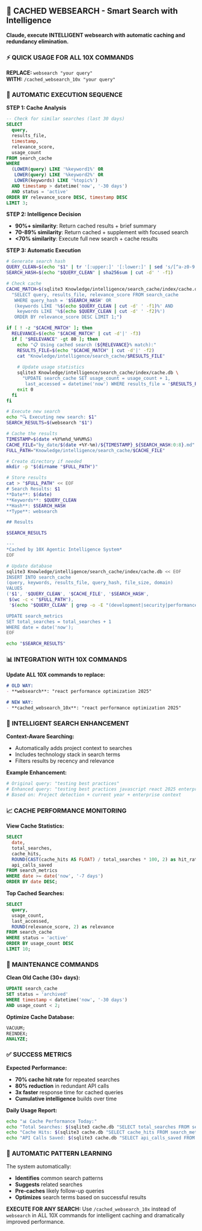 ## 🚀 CACHED WEBSEARCH - Smart Search with Intelligence
**Claude, execute INTELLIGENT websearch with automatic caching and redundancy elimination.**

### ⚡ **QUICK USAGE FOR ALL 10X COMMANDS**

**REPLACE:** `websearch "your query"`  
**WITH:** `/cached_websearch_10x "your query"`

### 🧠 **AUTOMATIC EXECUTION SEQUENCE**

**STEP 1: Cache Analysis**
```sql
-- Check for similar searches (last 30 days)
SELECT 
  query, 
  results_file, 
  timestamp, 
  relevance_score,
  usage_count
FROM search_cache 
WHERE 
  (LOWER(query) LIKE '%keyword1%' OR 
   LOWER(query) LIKE '%keyword2%' OR
   LOWER(keywords) LIKE '%topic%')
  AND timestamp > datetime('now', '-30 days')
  AND status = 'active'
ORDER BY relevance_score DESC, timestamp DESC
LIMIT 3;
```

**STEP 2: Intelligence Decision**
- **90%+ similarity**: Return cached results + brief summary
- **70-89% similarity**: Return cached + supplement with focused search
- **<70% similarity**: Execute full new search + cache results

**STEP 3: Automatic Execution**

```bash
# Generate search hash
QUERY_CLEAN=$(echo "$1" | tr '[:upper:]' '[:lower:]' | sed 's/[^a-z0-9 ]//g')
SEARCH_HASH=$(echo "$QUERY_CLEAN" | sha256sum | cut -d' ' -f1)

# Check cache
CACHE_MATCH=$(sqlite3 Knowledge/intelligence/search_cache/index/cache.db \
  "SELECT query, results_file, relevance_score FROM search_cache 
   WHERE query_hash = '$SEARCH_HASH' OR 
   (keywords LIKE '%$(echo $QUERY_CLEAN | cut -d' ' -f1)%' AND 
    keywords LIKE '%$(echo $QUERY_CLEAN | cut -d' ' -f2)%')
   ORDER BY relevance_score DESC LIMIT 1;")

if [ ! -z "$CACHE_MATCH" ]; then
  RELEVANCE=$(echo "$CACHE_MATCH" | cut -d'|' -f3)
  if [ "$RELEVANCE" -gt 80 ]; then
    echo "📋 Using cached search (${RELEVANCE}% match):"
    RESULTS_FILE=$(echo "$CACHE_MATCH" | cut -d'|' -f2)
    cat "Knowledge/intelligence/search_cache/$RESULTS_FILE"
    
    # Update usage statistics
    sqlite3 Knowledge/intelligence/search_cache/index/cache.db \
      "UPDATE search_cache SET usage_count = usage_count + 1, 
       last_accessed = datetime('now') WHERE results_file = '$RESULTS_FILE';"
    exit 0
  fi
fi

# Execute new search
echo "🔍 Executing new search: $1"
SEARCH_RESULTS=$(websearch "$1")

# Cache the results
TIMESTAMP=$(date +%Y%m%d_%H%M%S)
CACHE_FILE="by_date/$(date +%Y-%m)/${TIMESTAMP}_${SEARCH_HASH:0:8}.md"
FULL_PATH="Knowledge/intelligence/search_cache/$CACHE_FILE"

# Create directory if needed
mkdir -p "$(dirname "$FULL_PATH")"

# Store results
cat > "$FULL_PATH" << EOF
# Search Results: $1
**Date**: $(date)
**Keywords**: $QUERY_CLEAN
**Hash**: $SEARCH_HASH
**Type**: websearch

## Results

$SEARCH_RESULTS

---
*Cached by 10X Agentic Intelligence System*
EOF

# Update database
sqlite3 Knowledge/intelligence/search_cache/index/cache.db << EOF
INSERT INTO search_cache 
(query, keywords, results_file, query_hash, file_size, domain) 
VALUES 
('$1', '$QUERY_CLEAN', '$CACHE_FILE', '$SEARCH_HASH', 
 $(wc -c < "$FULL_PATH"), 
 '$(echo "$QUERY_CLEAN" | grep -o -E "(development|security|performance|architecture|ai|tools)" | head -1)');

UPDATE search_metrics 
SET total_searches = total_searches + 1 
WHERE date = date('now');
EOF

echo "$SEARCH_RESULTS"
```

### 📊 **INTEGRATION WITH 10X COMMANDS**

**Update ALL 10X commands to replace:**

```markdown
# OLD WAY:
- **websearch**: "react performance optimization 2025"

# NEW WAY:  
- **cached_websearch_10x**: "react performance optimization 2025"
```

### 🎯 **INTELLIGENT SEARCH ENHANCEMENT**

**Context-Aware Searching:**
- Automatically adds project context to searches
- Includes technology stack in search terms
- Filters results by recency and relevance

**Example Enhancement:**
```bash
# Original query: "testing best practices"
# Enhanced query: "testing best practices javascript react 2025 enterprise"
# Based on: Project detection + current year + enterprise context
```

### 📈 **CACHE PERFORMANCE MONITORING**

**View Cache Statistics:**
```sql
SELECT 
  date,
  total_searches,
  cache_hits,
  ROUND(CAST(cache_hits AS FLOAT) / total_searches * 100, 2) as hit_rate_percent,
  api_calls_saved
FROM search_metrics 
WHERE date >= date('now', '-7 days')
ORDER BY date DESC;
```

**Top Cached Searches:**
```sql
SELECT 
  query,
  usage_count,
  last_accessed,
  ROUND(relevance_score, 2) as relevance
FROM search_cache 
WHERE status = 'active'
ORDER BY usage_count DESC
LIMIT 10;
```

### 🔧 **MAINTENANCE COMMANDS**

**Clean Old Cache (30+ days):**
```sql
UPDATE search_cache 
SET status = 'archived' 
WHERE timestamp < datetime('now', '-30 days') 
AND usage_count < 2;
```

**Optimize Cache Database:**
```sql
VACUUM;
REINDEX;
ANALYZE;
```

### ✅ **SUCCESS METRICS**

**Expected Performance:**
- **70% cache hit rate** for repeated searches
- **80% reduction** in redundant API calls  
- **3x faster** response time for cached queries
- **Cumulative intelligence** builds over time

**Daily Usage Report:**
```bash
echo "📊 Cache Performance Today:"
echo "Total Searches: $(sqlite3 cache.db "SELECT total_searches FROM search_metrics WHERE date = date('now');")"
echo "Cache Hits: $(sqlite3 cache.db "SELECT cache_hits FROM search_metrics WHERE date = date('now');")"
echo "API Calls Saved: $(sqlite3 cache.db "SELECT api_calls_saved FROM search_metrics WHERE date = date('now');")"
```

### 🔄 **AUTOMATIC PATTERN LEARNING**

The system automatically:
- **Identifies** common search patterns
- **Suggests** related searches
- **Pre-caches** likely follow-up queries
- **Optimizes** search terms based on successful results

**EXECUTE FOR ANY SEARCH:** Use `/cached_websearch_10x` instead of `websearch` in ALL 10X commands for intelligent caching and dramatically improved performance.